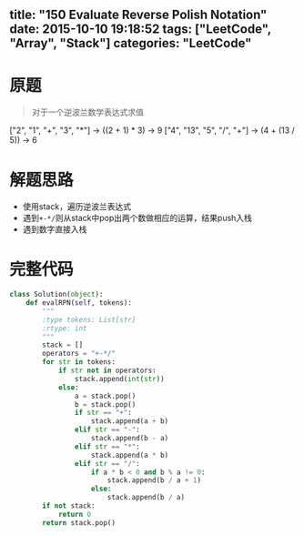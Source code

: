 title: "150 Evaluate Reverse Polish Notation"
date: 2015-10-10 19:18:52
tags: ["LeetCode", "Array", "Stack"]
categories: "LeetCode"
---

# 原题
>对于一个逆波兰数学表达式求值

["2", "1", "+", "3", "*"] -> ((2 + 1) * 3) -> 9
["4", "13", "5", "/", "+"] -> (4 + (13 / 5)) -> 6

# 解题思路
* 使用stack，遍历逆波兰表达式
* 遇到`+-*/`则从stack中pop出两个数做相应的运算，结果push入栈
* 遇到数字直接入栈

# 完整代码
```python
class Solution(object):
    def evalRPN(self, tokens):
        """
        :type tokens: List[str]
        :rtype: int
        """
        stack = []
        operators = "+-*/"
        for str in tokens:
            if str not in operators:
                stack.append(int(str))
            else:
                a = stack.pop()
                b = stack.pop()
                if str == "+":
                    stack.append(a + b)
                elif str == "-":
                    stack.append(b - a)
                elif str == "*":
                    stack.append(a * b)
                elif str == "/":
                    if a * b < 0 and b % a != 0:
                        stack.append(b / a + 1)
                    else:
                        stack.append(b / a)
        if not stack:
            return 0
        return stack.pop()
```